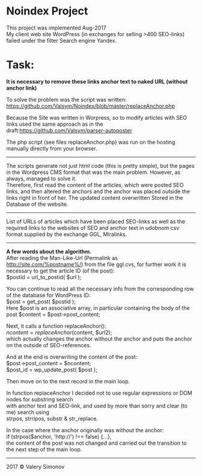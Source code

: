 # Noindex Project<br>
This project was implemented Aug-2017<br>
My client web site WordPress (in exchanges for selling >400 SEO-links) failed under the filter Search engine Yandex.

# Task: <br>
<b>It is necessary to remove these links anchor text to naked URL (without anchor link)</b> 


To solve the problem was the script was written: https://github.com/Valsym/Noindex/blob/master/replaceAnchor.php

Because the Site was written in Worpress, so to modify articles with SEO links used the same approach as in the draft:https://github.com/Valsym/parser-autoposter


The php script (see files replaceAnchor.php) was run on the hosting manually directly from your browser.<br> 
   *****************************************************************************************
   The scripts generate not just html code (this is pretty simple), but the pages in the Wordpress CMS format that was the main problem. However, as always, managed to solve it. <br>
   Therefore, first read the content of the articles, which were posted SEO links, and then altered the anchors and the anchor was placed outside the links right in front of her. The updated content overwritten Stored in the Database of the website.<br>
   *****************************************************************************************
   List of URLs of articles which have been placed SEO-links as well as the required links to the websites of SEO and anchor text in udobnom csv format supplied by the exchange GGL, Miralinks. 
   ************************************************************************************
<b>A few words about the algorithm.</b><br>
After reading the Man-Like-Url (Permalink as http://site.com/%postname%/) from the file ggl.cvs, for further work it is necessary to get the article ID (of the post):<br>
$postid = url_to_postid( $url );<br>

You can continue to read all the necessary info from the corresponding row of the database for WordPress ID:<br>
$post = get_post( $postid );<br>
Here $post is an associative array, in particular containing the body of the post $content = $post->post_content;

Next, it calls a function replaceAnchor():<br>
$ncontent = replaceAnchor($content, $url2); <br>
which actually changes the anchor without the anchor and puts the anchor on the outside of SEO-references.

And at the end is overwriting the content of the post:<br>
$post->post_content = $ncontent;<br>
$post_id = wp_update_post( $post );

Then move on to the next record in the main loop.
	
In function replaceAnchor I decided not to use regular expressions or DOM nodes for substring search<br> with anchor text and SEO-link, and used by more than sorry and clear (to me) search using<br> strpos, strripos, substr & str_replace.

In the case where the anchor originally was without the anchor: <br>
if (strpos($anchor, 'http://') !== false) {...},<br>
the content of the post was not changed and carried out the transition to the next step of the main loop.
	
*********************************************************************************************************	

2017 © Valery Simonov
